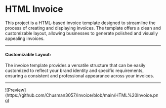 <h1>HTML Invoice</h1>
<p>This project is a HTML-based invoice template designed to streamline the process of creating and displaying invoices. The template offers a clean and customizable layout, allowing businesses to generate polished and visually appealing invoices.</p>
<hr>
<h4>Customizable Layout:</h4>
<p> The invoice template provides a versatile structure that can be easily customized to reflect your brand identity and specific requirements, ensuring a consistent and professional appearance across your invoices.</p>
<hr>
![Preview](https://github.com/Chusman3057/Invoice/blob/main/HTML%20Invoice.png)
